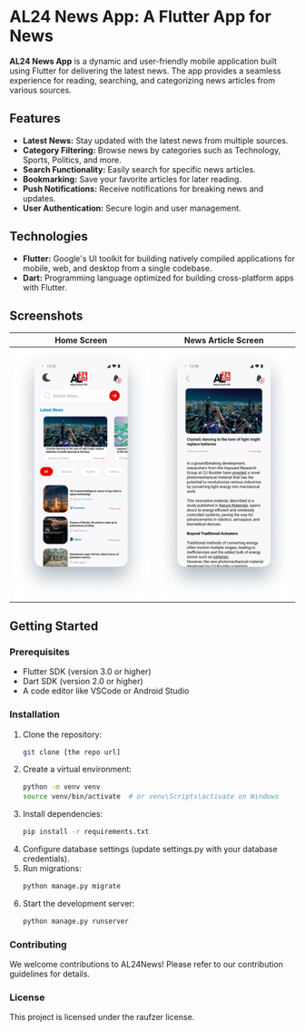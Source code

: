 # AL24 News App: A Flutter App for News

**AL24 News App** is a dynamic and user-friendly mobile application built using Flutter for delivering the latest news. The app provides a seamless experience for reading, searching, and categorizing news articles from various sources.

## Features

* **Latest News:** Stay updated with the latest news from multiple sources.
* **Category Filtering:** Browse news by categories such as Technology, Sports, Politics, and more.
* **Search Functionality:** Easily search for specific news articles.
* **Bookmarking:** Save your favorite articles for later reading.
* **Push Notifications:** Receive notifications for breaking news and updates.
* **User Authentication:** Secure login and user management.

## Technologies

* **Flutter:** Google's UI toolkit for building natively compiled applications for mobile, web, and desktop from a single codebase.
* **Dart:** Programming language optimized for building cross-platform apps with Flutter.

## Screenshots
| Home Screen       | News Article Screen       |
| ----------------- | ------------------------ |
| ![Home Screen](./assets/screenshoots/home_screen.png)| ![News Detail Screen](assets/screenshoots/news_screen.png)

## Getting Started

### Prerequisites
* Flutter SDK (version 3.0 or higher)
* Dart SDK (version 2.0 or higher)
* A code editor like VSCode or Android Studio

### Installation


1. Clone the repository:
   ```bash
   git clone [the repo url]
2. Create a virtual environment:
   ```bash
   python -m venv venv
   source venv/bin/activate  # or venv\Scripts\activate on Windows
3. Install dependencies:
   ```bash
   pip install -r requirements.txt
4. Configure database settings (update settings.py with your database credentials).
5. Run migrations:
   ```bash
   python manage.py migrate
6. Start the development server:
   ```bash
   python manage.py runserver

### Contributing
We welcome contributions to AL24News! Please refer to our contribution guidelines for details.

### License
This project is licensed under the raufzer license.
